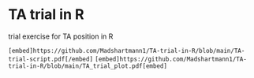 # TA trial in R
 trial exercise for TA position in R

 
`[embed]https://github.com/Madshartmann1/TA-trial-in-R/blob/main/TA-trial-script.pdf[/embed]`
`[embed]https://github.com/Madshartmann1/TA-trial-in-R/blob/main/TA_trial_plot.pdf[embed]`
 